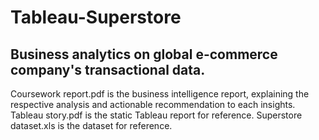 # Tableau-Superstore 
## Business analytics on global e-commerce company's transactional data.
Coursework report.pdf is the business intelligence report, explaining the respective analysis and actionable recommendation to each insights.
Tableau story.pdf is the static Tableau report for reference.
Superstore dataset.xls is the dataset for reference.
